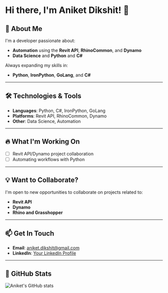 # Hi there, I'm Aniket Dikshit! 👋

## 🚀 About Me
I'm a developer passionate about:
- **Automation** using the **Revit API**, **RhinoCommon**, and **Dynamo**
- **Data Science** and **Python** and **C#**

Always expanding my skills in:
- **Python**, **IronPython**, **GoLang**, and **C#**

---

## 🛠️ Technologies & Tools
- **Languages**: Python, C#, IronPython, GoLang
- **Platforms**: Revit API, RhinoCommon, Dynamo
- **Other**: Data Science, Automation

---

## 🔥 What I'm Working On
- [ ] Revit API/Dynamo project collaboration
- [ ] Automating workflows with Python

---

## 💡 Want to Collaborate?
I'm open to new opportunities to collaborate on projects related to:
- **Revit API**
- **Dynamo**
- **Rhino and Grasshopper**

---

## 📫 Get In Touch
- **Email**: [aniket.dikshit@gmail.com](mailto:aniket.dikshit@gmail.com)
- **LinkedIn**: [Your LinkedIn Profile](https://www.linkedin.com/in/aniketdikshit/)

---

## 🌟 GitHub Stats
![Aniket's GitHub stats](https://github-readme-stats.vercel.app/api?username=aniketdikshit&show_icons=true&theme=radical)
